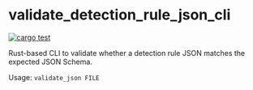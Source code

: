 # validate_detection_rule_json_cli

[![cargo test](https://github.com/msayson/validate_detection_rule_json_cli/actions/workflows/cargo_test.yaml/badge.svg)](https://github.com/msayson/validate_detection_rule_json_cli/actions/workflows/cargo_test.yaml)

Rust-based CLI to validate whether a detection rule JSON matches the expected JSON Schema.

Usage: `validate_json FILE`
